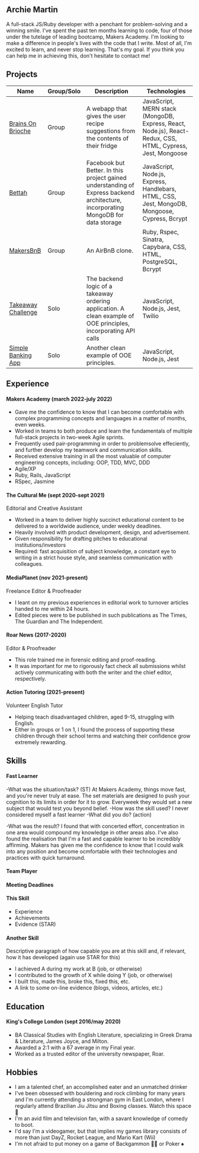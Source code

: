## Archie Martin

A full-stack JS/Ruby developer with a penchant for problem-solving and a winning smile. I've spent the past ten months learning to code, four of those under the tutelage of leading bootcamp, Makers Academy. I'm looking to make a difference in people's lives with the code that I write. Most of all, I'm excited to learn, and never stop learning. That's my goal. If you think you can help me in achieving this, don't hesitate to contact me!

## Projects

| Name     |Group/Solo  | Description | Technologies|
|---       |---          |---          |---          |
| [Brains On Brioche](https://github.com/Farzan-I/brains-on-brioche) | Group | A webapp that gives the user recipe suggestions from the contents of their fridge | JavaScript, MERN stack (MongoDB, Express, React, Node.js), React-Redux, CSS, HTML, Cypress, Jest, Mongoose |
| [Bettah](https://github.com/tomoneill32/acebook-allowTeamToReceiveName) | Group | Facebook but Better. In this project gained understanding of Express backend architecture, incorporating MongoDB for data storage | JavaScript, Node.js, Express, Handlebars, HTML, CSS, Jest, MongoDB, Mongoose, Cypress, Bcrypt |
| [MakersBnB](https://github.com/archiemartini/MakersBnB)| Group | An AirBnB clone. | Ruby, Rspec, Sinatra, Capybara, CSS, HTML, PostgreSQL, Bcrypt |
|[Takeaway Challenge](https://github.com/archiemartini/javascript-takeaway-challenge) | Solo | The backend logic of a takeaway ordering application. A clean example of OOE principles, incorporating API calls | JavaScript, Node.js, Jest, Twilio |
| [Simple Banking App](https://github.com/archiemartini/bank-tech-test) | Solo | Another clean example of OOE principles. | JavaScript, Node.js, Jest | 


## Experience

#### Makers Academy (march 2022-july 2022)
- Gave me the confidence to know that I can become comfortable with complex programming concepts and languages in a matter of months, even weeks.
- Worked in teams to both produce and learn the fundamentals of multiple full-stack projects in two-week Agile sprints.
- Frequently used pair-programming in order to problemsolve effeciently, and further develop my teamwork and communication skills.
- Received extensive training in all the most valuable of computer engineering concepts, including: OOP, TDD, MVC, DDD
- Agile/XP
- Ruby, Rails, JavaScript
- RSpec, Jasmine

#### The Cultural Me (sept 2020-sept 2021)
Editorial and Creative Assistant
- Worked in a team to deliver highly succinct educational content to be delivered to a worldwide audience, under weekly deadlines.
- Heavily involved with product development, design, and advertisement.
- Given responsibility for drafting pitches to educational institutions/investors
- Required: fast acquisition of subject knowledge, a constant eye to writing in a strict house style, and seamless communication with colleagues.

#### MediaPlanet (nov 2021-present) 
Freelance Editor & Proofreader
- I leant on my previous experiences in editorial work to turnover articles handed to me within 24 hours.
- Edited pieces were to be published in such publications as The Times, The Guardian and The Independent.

#### Roar News (2017-2020)
Editor & Proofreader
- This role trained me in forensic editing and proof-reading.
- It was important for me to rigorously fact check all submissions whilst actively communicating with both the writer and the chief editor, respectively.


#### Action Tutoring (2021-present)
Volunteer English Tutor
- Helping teach disadvantaged children, aged 9-15, struggling with English.
- Either in groups or 1 on 1, I found the process of supporting these children through their school terms and watching their confidence grow extremely rewarding.

## Skills


#### Fast Learner
-What was the situation/task? (ST)
  At Makers Academy, things move fast, and you're never truly at ease. The set materials are designed to push your cognition to its limits in order for it to grow. Everyweek they would set a new subject that would test you beyond belief.
-How was the skill used?
I never considered myself a fast learner
-What did you do? (action)

-What was the result?
I found that with concerted effort, concentration in one area would compound my knowledge in other areas also. I've also found the realisation that I'm a fast and capable learner to be incredibly affirming. Makers has given me the confidence to know that I could walk into any position and become ocmfortable with their technologies and practices with quick turnaround.

#### Team Player

#### Meeting Deadlines


#### This Skill

- Experience
- Achievements
- Evidence (STAR)

#### Another Skill

Descriptive paragraph of how capable you are at this skill and, if relevant, how it has developed (again use STAR for this)

- I achieved A during my work at B (job, or otherwise)
- I contributed to the growth of X while doing Y (job, or otherwise)
- I built this, made this, broke this, fixed this, etc.
- A link to some on-line evidence (blogs, videos, articles, etc.)

## Education

#### King's College London (sept 2016/may 2020)

- BA Classical Studies with English Literature, specializing in Greek Drama & Literature, James Joyce, and Milton.
- Awarded a 2:1 with a 67 average in my Final year.
- Worked as a trusted editor of the university newspaper, Roar.

## Hobbies

- I am a talented chef, an accomplished eater and an unmatched drinker
- I've been obsessed with bouldering and rock climbing for many years and I'm currently attending a strongman gym in East London, where I regularly attend Brazilian Jiu Jitsu and Boxing classes. Watch this space 💪
- I'm an avid film and television fan, with a savant knowledge of comedy to boot.
- I'd say I'm a videogamer, but that implies my games library consists of more than just DayZ, Rocket League, and Mario Kart (Wii)
- I'm not afraid to put money on a game of Backgammon 🎲🎲 or Poker ♠️

